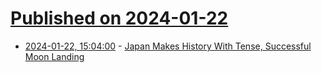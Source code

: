 # [Published on 2024-01-22](index.md)

* [2024-01-22, 15:04:00](https://soylentnews.org/article.pl?sid=24/01/20/0849224&from=rss) - [Japan Makes History With Tense, Successful Moon Landing](https://soylentnews.org/article.pl?sid=24/01/20/0849224&from=rss)
